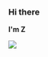 ### Hi there

**I'm Z** 

<img src="https://skygpt.oss-accelerate.aliyuncs.com/gpt/1729518109399456.png" align="left" style="margin-right: 0.5rem;" />
